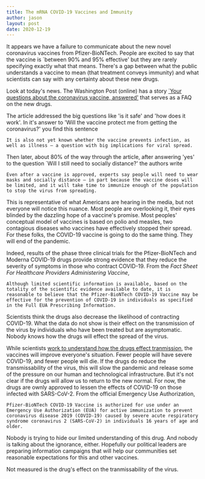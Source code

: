 ```yaml
---
title: The mRNA COVID-19 Vaccines and Immunity
author: jason
layout: post
date: 2020-12-19
---
```


It appears we have a failure to communicate about the new novel coronavirus vaccines from Pfizer-BioNTech.  People are excited to say that the vaccine is `between 90% and 95% effective' but they are rarely specifying exactly what that means.  There's a gap between what the public understands a vaccine to mean (that treatment conveys immunity) and what scientists can say with any certainty about these new drugs.

Look at today's news.  The Washington Post (online) has a story [`Your questions about the coronavirus vaccine, answered'](https://www.washingtonpost.com/health/2020/11/17/covid-vaccines-what-you-need-to-know/?arc404=true) that serves as a FAQ on the new drugs.

The article addressed the big questions like 'is it safe' and 'how does it work'.  In it's answer to 'Will the vaccine protect me from getting the coronavirus?' you find this sentence

	It is also not yet known whether the vaccine prevents infection, as well as illness — a question with big implications for viral spread. 

Then later, about 80% of the way through the article, after answering 'yes' to the question `Will I still need to socially distance?' the authors write

	Even after a vaccine is approved, experts say people will need to wear masks and socially distance — in part because the vaccine doses will be limited, and it will take time to immunize enough of the population to stop the virus from spreading.

This is representative of what Americans are hearing in the media, but not everyone will notice this nuance.  Most people are overlooking it, their eyes blinded by the dazzling hope of a vaccine's promise.  Most peoples' conceptual model of vaccines is based on polio and measles, two contagious diseases who vaccines have effectively stopped their spread.  For these folks, the COVID-19 vaccine is going to do the same thing.  They will end of the pandemic.

Indeed, results of the phase three clinical trials for the Pfizer-BioNTech and Moderna COVID-19 drugs provide strong evidence that they reduce the severity of symptoms in those who contract COVID-19.  From the *Fact Sheet For Healthcare Providers Administering Vaccine*,

    Although limited scientific information is available, based on the totality of the scientific evidence available to date, it is reasonable to believe that the Pfizer-BioNTech COVID-19 Vaccine may be effective for the prevention of COVID-19 in individuals as specified in the Full EUA Prescribing Information.

Scientists think the drugs also decrease the likelihood of contracting COVID-19.  What the data do not show is their effect on the transmission of the virus by individuals who have been treated but are asymptomatic.  Nobody knows how the drugs will effect the spread of the virus.  

While scientists [work to understand how the drugs effect tranmission](https://www.fredhutch.org/en/news/center-news/2020/12/covid-19-vaccines-transmission.html?fbclid=IwAR0cn5bdv4vCJGDHSwBEgtkT-Tsdp36PMbsPIQ8mgNVdU5w_YUCSxKwgvFw), the vaccines will improve everyone's situation.  Fewer people will have severe COVID-19, and fewer people will die.  If the drugs do reduce the transmissability of the virus, this will slow the pandemic and release some of the pressure on our human and technological infrastructure.  But it's not clear if the drugs will allow us to return to the new normal.  For now, the drugs are ownly approved to lessen the effects of COVID-19 on those infected with SARS-CoV-2.  From the official Emergency Use Authorization,

    Pfizer-BioNTech COVID-19 Vaccine is authorized for use under an Emergency Use Authorization (EUA) for active immunization to prevent coronavirus disease 2019 (COVID-19) caused by severe acute respiratory syndrome coronavirus 2 (SARS-CoV-2) in individuals 16 years of age and older.

Nobody is trying to hide our limited understanding of this drug.  And nobody is talking about the ignorance, either.  Hopefully our political leaders are preparing information campaigns that will help our communities set reasonable expectations for this and other vaccines.

Not measured is the drug's effect on the tranmissability of the virus.
